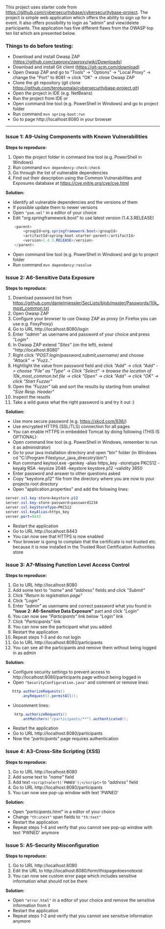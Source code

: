 This project uses starter code from https://github.com/cybersecuritybase/cybersecuritybase-project. The project is simple web application which offers the ability to sign up for a event. It also offers possibility to login as "admin" and view/delete participants. The application has five different flaws from the OWASP top ten list which are presented below.

### Things to do before testing:
- Download and install Owasp ZAP (https://github.com/zaproxy/zaproxy/wiki/Downloads)
- Download and install Git client (https://git-scm.com/download)
- Open Owasp ZAP and go to "Tools" -> "Options" -> "Local Proxy" -> change the "Port" to 8081 -> click "OK" -> close Owasp ZAP
- Clone the git repository (git clone https://github.com/terotuomala/cybersecuritybase-project.git)
- Open the project in IDE (e.g. NetBeans)
- Run the project from IDE or
- Open command line tool (e.g. PowerShell in Windows) and go to project folder
- Run command `mvn spring-boot:run`
- Go to page http://localhost:8080 in your browser

-------------------------------------------------------------------------

### Issue 1: A9-Using Components with Known Vulnerabilities
**Steps to reproduce:**

1. Open the project folder in command line tool (e.g. PowerShell in Windows)
2. Run command `mvn dependency-check:check`
3. Go through the list of vulnerable dependencies
4. Find out their description using the Common Vulnerabilities and Exposures database at https://cve.mitre.org/cve/cve.html

**Solution:**
- Identify all vulnerable dependencies and the versions of them
- If possible update them to newer versions
- Open `"pom.xml"` in a editor of your choice
- Edit "org.springframework.boot" to use latest version (1.4.3.RELEASE)
```java
    <parent>
        <groupId>org.springframework.boot</groupId>
        <artifactId>spring-boot-starter-parent</artifactId>
        <version>1.4.3.RELEASE</version>
    </parent>
```
- Open command line tool (e.g. PowerShell in Windows) and go to project folder
- Run command `mvn dependency:resolve`


### Issue 2: A6-Sensitive Data Exposure
**Steps to reproduce:**

1. Download password list from https://github.com/danielmiessler/SecLists/blob/master/Passwords/10k_most_common.txt
2. Open Owasp ZAP
3. Configure your browser to use Owasp ZAP as proxy (in Firefox you can use e.g. FoxyProxy)
4. Go to URL http://localhost:8080/login
5. Enter *"admin"* as username and password of your choice and press *"Login"*
6. In Owasp ZAP extend *"Sites"* (on the left), extend "http://localhost:8080"
7. Right click *"POST:login(password,submit,username)* and choose *"Attack" -> "Fuzz.."*
8. Hightlight the value from password field and click *"Add" -> click "Add" -> choose "File" as "Type" -> Click "Select" -> browse the location of 10k_most_common.txt file -> click "Open" -> click "Add" -> click "OK" -> click "Start Fuzzer"*
9. Open the *"Fuzzer"* tab and sort the results by starting from smallest *"Size Resp. Header"*
10. Inspect the results
11. Take a wild guess what the right password is and try it out :)

**Solution:**
- Use more secure password (e.g. https://xkcd.com/936/)
- Use encrypted HTTPS (SSL/TLS) connection for all pages
- You can enable HTTPS in embedded Tomcat by doing following (THIS IS OPTIONAL):
- Open command line tool (e.g. PowerShell in Windows, remember to run it as administrator)
- Go to your java installation directory and open "bin" folder  (in Windows cd "C:\Program Files\your_java_direcotry\bin")
- Run command keytool.exe -genkey -alias https_key -storetype PKCS12 -keyalg RSA -keysize 2048 -keystore keystore.p12 -validity 3650
- Enter password and answer to other questions asked
- Copy "keystore.p12" file from the directory where you are now to your projects root directory
- Open "application.properties" and add the folowing lines:
```java
server.ssl.key-store=keystore.p12
server.ssl.key-store-password=password1234
server.ssl.keyStoreType=PKCS12
server.ssl.keyAlias=https_key
server.port=8443
```
- Restart the application
- Go to URL http://localhost:8443
- You can now see that HTTPS is now enabled
- Your browser is going to complain that the certificate is not trusted etc. because it is now installed in the Trusted Root Certification Authorities store

### Issue 3: A7-Missing Function Level Access Control
**Steps to reproduce:**

1. Go to URL http://localhost:8080
2. Add some text to *"name"* and *"address"* fields and click *"Submit"*
3. Click *"Return to registration page"* 
4. Click *"Login"*
5. Enter *"admin"* as username and correct password what you found in **"Issue 2: A6-Sensitive Data Exposure"** part and click *"Login"*
6. You can now see *"Participants"* link below *"Login"* link
7. Click *"Participants"* link
8. You can now see the participant what you added
9. Restart the application
10. Repeat steps 1-3 and do not login
11. Go to URL http://localhost:8080/participants
12. You can see all the participants and remove them without being logged in as admin

**Solution:**
- Configure security settings to prevent access to http://localhost:8080/participants page without being logged in 
- Open `"SecurityConfiguration.java"` and comment or remove lines: 
```java
   http.authorizeRequests()
       .anyRequest().permitAll();
```
- Uncomment lines:
```java
	http.authorizeRequests()
       .antMatchers("/participants/**").authenticated();
```
- Restart the application
- Go to URL http://localhost:8080/participants
- Now the *"participants"* page requires authentication


### Issue 4: A3-Cross-Site Scripting (XSS)
**Steps to reproduce:**

1. Go to URL http://localhost:8080
2. Add some text to *"name"* field
3. Add text `<script>alert('PWNED');</script>` to *"address"* field
4. Go to URL http://localhost:8080/participants
5. You can now see pop-up window with text 'PWNED'

**Solution:**
- Open *"participants.html"* in a editor of your choice
- Change `"th:utext"` span fields to `"th:text"`
- Restart the application
- Repeat steps 1-4 and verify that you cannot see pop-up window with text 'PWNED' anymore


### Issue 5: A5-Security Misconfiguration
**Steps to reproduce:**

1. Go to URL http://localhost:8080
2. Edit the URL to http://localhost:8080/form/thispagedoesnotexist
3. You can now see custom error page which includes sensitive information what should not be there

**Solution:**
- Open `"error.html"` in a editor of your choice and remove the sensitive information from it
- Restart the application
- Repeat steps 1-2 and verify that you cannot see sensitive information anymore
